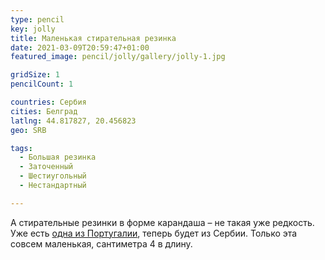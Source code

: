 ```yaml
---
type: pencil
key: jolly
title: Маленькая стирательная резинка
date: 2021-03-09T20:59:47+01:00
featured_image: pencil/jolly/gallery/jolly-1.jpg

gridSize: 1
pencilCount: 1

countries: Сербия
cities: Белград
latlng: 44.817827, 20.456823
geo: SRB

tags:
  - Большая резинка
  - Заточенный
  - Шестиугольный
  - Нестандартный

---
```


А стирательные резинки в форме карандаша – не такая уже редкость. Уже есть [одна из Португалии](?display=lisboa-eraser), теперь будет из Сербии. Только эта совсем маленькая, сантиметра 4 в длину.
